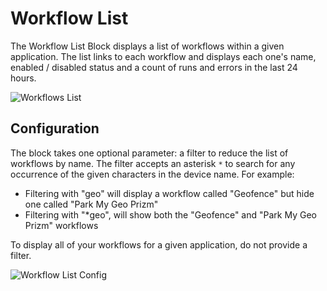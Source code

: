 # Workflow List

The Workflow List Block displays a list of workflows within a given application. The list links to each workflow and displays each one's name, enabled / disabled status and a count of runs and errors in the last 24 hours.

![Workflows List](/images/dashboards/workflows-example.png "Workflows List")

## Configuration

The block takes one optional parameter: a filter to reduce the list of workflows by name. The filter accepts an asterisk `*` to search for any occurrence of the given characters in the device name. For example:

* Filtering with "geo" will display a workflow called "Geofence" but hide one called "Park My Geo Prizm"
* Filtering with "\*geo", will show both the "Geofence" and "Park My Geo Prizm" workflows

To display all of your workflows for a given application, do not provide a filter.

![Workflow List Config](/images/dashboards/workflows-filter.png "Workflow List Config")
